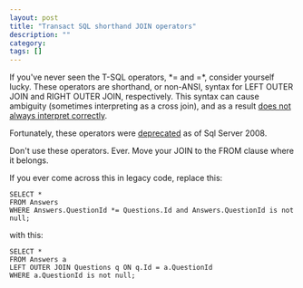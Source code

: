 ```yaml
---
layout: post
title: "Transact SQL shorthand JOIN operators"
description: ""
category: 
tags: []
---
```



If you've never seen the T-SQL operators, \*= and =\*, consider yourself lucky. These operators are shorthand, or non-ANSI, syntax
for LEFT OUTER JOIN and RIGHT OUTER JOIN, respectively. This syntax can cause ambiguity (sometimes interpreting as a cross join), and as a result [does not always interpret correctly](https://msdn.microsoft.com/en-us/library/aa213228%28v=sql.80%29.aspx).

Fortunately, these operators were [deprecated](https://msdn.microsoft.com/en-us/library/ms143729%28d=lightweight,v=sql.100%29.aspx) as of Sql Server 2008. 

Don't use these operators. Ever. Move your JOIN to the FROM clause where it belongs.

If you ever come across this in legacy code, replace this:

	SELECT *
	FROM Answers
	WHERE Answers.QuestionId *= Questions.Id and Answers.QuestionId is not null;

with this:

	SELECT * 
	FROM Answers a
	LEFT OUTER JOIN Questions q ON q.Id = a.QuestionId
	WHERE a.QuestionId is not null;